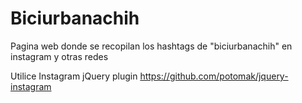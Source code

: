 Biciurbanachih
==============

Pagina web donde se recopilan los hashtags de "biciurbanachih" en instagram y otras redes 

Utilice Instagram jQuery plugin
https://github.com/potomak/jquery-instagram
